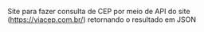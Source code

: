Site para fazer consulta de CEP por meio de API do site (https://viacep.com.br/) retornando o resultado em JSON


